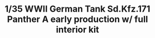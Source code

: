 ---
layout: product
title: "1/35 WWII German Tank  Sd.Kfz.171 Panther A early production w/ full interior kit"
price: "6500" 
desc: "Maketa"
img_path: "/assets/img/TAKO2097.jpg"
brand: "N/A"
available: false
special_offer: false
new: false
soon: false
cat: "010000"
subcat: "010200"
subsubcat: "0N/A"
sifra: "TAKO2097"
popular: false
---